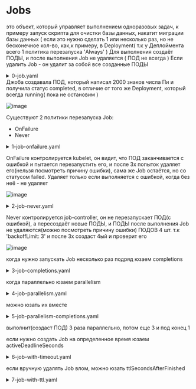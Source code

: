 # Jobs
это объект, который управляет выполнением одноразовых задач, к примеру запуск скрипта для очистки базы данных, накатит миграции базы данных ( если это нужно сделать 1 или несколько раз, но не бесконечное кол-во, как,к примеру, в Deployment( т.к у Деплоймента всего 1 политика перезапуска 'Always' ) Для выполнения создаёт ПОДЫ, и после выполнения Job не удаляется ( ПОД не всегда ) Если удалить Job - он удалит за собой все созданные ПОДЫ
<details> <summary>0-job.yaml</summary>

``` 
apiVersion: batch/v1
kind: Job
metadata:
  name: pi
spec:
  template:
    spec:
      containers:
      - name: pi
        image: perl
        command: ["perl",  "-Mbignum=bpi", "-wle", "print bpi(2000)"]
      restartPolicy: Never
```
</details>
Джоба создавала ПОД, который написал 2000 знаков числа Пи и получила статус completed, в отличие от того же Deployment, который всегда running( пока не остановим )

![image](https://github.com/user-attachments/assets/95240909-adaf-44ec-ac6f-07d98d06937b)

Существуют 2 политики перезапуска Job:
- OnFailure
- Never

<details><summary>1-job-onfailure.yaml</summary>

```
apiVersion: batch/v1
kind: Job
metadata:
  name: job-with-restartpolicy-onfailure
spec:
  backoffLimit: 3
  template:
    spec:
      containers:
      - name: job-with-failure
        image: busybox
        command: ["/bin/sh", "-c"]
        args: ["echo 'Running Job'; sleep 5; exit 1"]
      restartPolicy: OnFailure
```
</details>

OnFailure контролируется kubelet, он видит, что ПОД заканчивается с ошибкой и пытается перезапустить его, и после 3х попыток удаляет его(нельзя посмотреть причину ошибки), сама же Job остаётся, но со статусом failed. Удаляет только если выполняется с ошибкой, когда без неё - не удаляет

![image](https://github.com/user-attachments/assets/c50cc8f2-0208-4df2-8968-64ffc2451625)

<details><summary>2-job-never.yaml</summary>

```
apiVersion: batch/v1
kind: Job
metadata:
  name: job-with-restartpolicy-never
spec:
  backoffLimit: 3              # кол-во повторных попыток, прежде чем Job будет считаться неудачной ( по умолчанию 6 )
  template:
    spec:
      containers:
      - name: job-with-failure
        image: busybox
        command: ["/bin/sh", "-c"]
        args: ["echo 'Running Job'; sleep 5; exit 1"]     # exit 1 это и есть ошибка для докера, т.к код отличный от 0
      restartPolicy: Never
```
</details>

Never контролируется job-controller, он не перезапускает ПОД(с ошибкой), а пересоздаёт новые ПОДЫ, и ПОДЫ после выполнения Job не удаляются(можно посмотреть причину ошибки) ПОДОВ 4 шт. т.к 'backoffLimit: 3' и после 3х создаст 4ый и проверит его

![image](https://github.com/user-attachments/assets/51b097df-8eeb-46e8-8799-e56d778b3887)

когда нужно запускать Job несколько раз подряд юзаем completions

<details><summary>3-job-completions.yaml</summary>

```
apiVersion: batch/v1
kind: Job
metadata:
  name: pi-completions
spec:
  completions: 3       # выполнит Job 3 раза
  backoffLimit: 4
  template:
    spec:
      containers:
      - name: pi
        image: perl
        command: ["perl",  "-Mbignum=bpi", "-wle", "print bpi(2000)"]
      restartPolicy: Never
```
</details>

когда параллельно юзаем parallelism

<details><summary>4-job-parallelism.yaml</summary>

```
apiVersion: batch/v1
kind: Job
metadata:
  name: pi-parallelism
spec:
  parallelism: 2         # запустит 2 ПОДА параллельно 
  backoffLimit: 4
  template:
    spec:
      containers:
      - name: pi
        image: perl
        command: ["perl",  "-Mbignum=bpi", "-wle", "print bpi(2000)"]
      restartPolicy: OnFailure
```
</details>

можно юзать их вместе 

<details><summary>5-job-parallelism-completions.yaml</summary>

```
apiVersion: batch/v1
kind: Job
metadata:
  name: pi-parallelism-completions
spec:
  parallelism: 3
  completions: 7
  backoffLimit: 4
  template:
    spec:
      containers:
      - name: pi
        image: perl
        command: ["perl",  "-Mbignum=bpi", "-wle", "print bpi(2000)"]
      restartPolicy: Never
```
</details>

выполнит(создаст ПОД) 3 раза параллельно, потом еще 3 и под конец 1

если нужно создать Job на определенное время юзаем activeDeadlineSeconds

<details><summary>6-job-with-timeout.yaml</summary>

```
apiVersion: batch/v1
kind: Job
metadata:
  name: job-with-failure
spec:
  backoffLimit: 4
  activeDeadlineSeconds: 50        # спустя 50 сек Job закончится, без разницы в каком состоянии будут ПОДЫ, имеет приоритет над backoffLimit
  template:
    spec:
      containers:
      - name: job-with-failure
        image: busybox
        command: ["/bin/sh", "-c"]
        args: ["echo 'Running Job'; sleep 5; exit 1"]
      restartPolicy: Never
```
</details>

если вручную удалять Job влом, можно юзать ttlSecondsAfterFinished

<details><summary>7-job-with-ttl.yaml</summary>

```
apiVersion: batch/v1
kind: Job
metadata:
  name: pi-with-ttl
spec:
  ttlSecondsAfterFinished: 30          # через 30 сек Job удалится, вместе и с ПОДАМИ, без разницы в каком они состоянии
  template:
    spec:
      containers:
      - name: pi
        image: perl
        command: ["perl",  "-Mbignum=bpi", "-wle", "print bpi(2000)"]
      restartPolicy: Never
```
</details>
